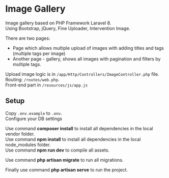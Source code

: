 # Image Gallery

Image gallery based on PHP Framework Laravel 8.
<br>
Using Bootstrap, jQuery, Fine Uploader, Intervention Image.  

There are two pages:
* Page which allows multiple upload of images with adding 
  titles and tags (multiple tags per image)
*  Another page - gallery, shows all images with pagination and 
  filters by multiple tags. 


Upload image logic is in `/app/Http/Controllers/ImageController.php` file.
<br>
Routing: `/routes/web.php`.
<br>
Front-end part in `/resources/js/app.js`


## Setup

Copy `.env.example` to `.env`.
<br>
Configure your DB settings
<p>
Use command <b>composer install</b> to install all dependencies
in the local vendor folder.
<br>
Use command <b>npm install</b> to install all dependencies in the 
local node_modules folder.
<br>
Use command <b>npm run dev</b> to compile all assets.
</p>
<p>
Use command <b>php artisan migrate</b> to run all migrations.
</p>
<p>
Finally use command <b>php artisan serve</b> to run the project.
</p>